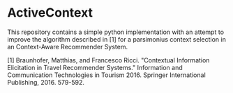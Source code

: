 # ActiveContext

This repository contains a simple python implementation with an attempt to improve the algorithm described in [1] for a parsimonius context selection in an Context-Aware Recommender System.

[1] Braunhofer, Matthias, and Francesco Ricci. "Contextual Information Elicitation in Travel Recommender Systems." Information and Communication Technologies in Tourism 2016. Springer International Publishing, 2016. 579-592.
